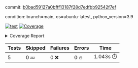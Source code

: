 commit: [b0bad59127a0bfff13187f28d7edfbb92542f7ef](https://github.com/rcmdnk/chatgpt-prompt-wrapper/tree/b0bad59127a0bfff13187f28d7edfbb92542f7ef)

condition: branch=main, os=ubuntu-latest, python_version=3.9

[![test](https://github.com/rcmdnk/chatgpt-prompt-wrapper/actions/workflows/test.yml/badge.svg)](https://github.com/rcmdnk/chatgpt-prompt-wrapper/actions/runs/4716546580)
<a href="https://github.com/rcmdnk/chatgpt-prompt-wrapper/blob/b0bad59127a0bfff13187f28d7edfbb92542f7ef/README.md"><img alt="Coverage" src="https://img.shields.io/badge/Coverage-36%25-red.svg" /></a><details><summary>Coverage Report </summary><table><tr><th>File</th><th>Stmts</th><th>Miss</th><th>Cover</th><th>Missing</th></tr><tbody><tr><td colspan="5"><b>src/chatgpt_prompt_wrapper</b></td></tr><tr><td>&nbsp; &nbsp;<a href="https://github.com/rcmdnk/chatgpt-prompt-wrapper/blob/b0bad59127a0bfff13187f28d7edfbb92542f7ef/src/chatgpt_prompt_wrapper/chatgpt_prompt_wrapper.py">chatgpt_prompt_wrapper.py</a></td><td>138</td><td>101</td><td>27%</td><td><a href="https://github.com/rcmdnk/chatgpt-prompt-wrapper/blob/b0bad59127a0bfff13187f28d7edfbb92542f7ef/src/chatgpt_prompt_wrapper/chatgpt_prompt_wrapper.py#L47-L52">47&ndash;52</a>, <a href="https://github.com/rcmdnk/chatgpt-prompt-wrapper/blob/b0bad59127a0bfff13187f28d7edfbb92542f7ef/src/chatgpt_prompt_wrapper/chatgpt_prompt_wrapper.py#L55-L63">55&ndash;63</a>, <a href="https://github.com/rcmdnk/chatgpt-prompt-wrapper/blob/b0bad59127a0bfff13187f28d7edfbb92542f7ef/src/chatgpt_prompt_wrapper/chatgpt_prompt_wrapper.py#L66-L74">66&ndash;74</a>, <a href="https://github.com/rcmdnk/chatgpt-prompt-wrapper/blob/b0bad59127a0bfff13187f28d7edfbb92542f7ef/src/chatgpt_prompt_wrapper/chatgpt_prompt_wrapper.py#L77-L82">77&ndash;82</a>, <a href="https://github.com/rcmdnk/chatgpt-prompt-wrapper/blob/b0bad59127a0bfff13187f28d7edfbb92542f7ef/src/chatgpt_prompt_wrapper/chatgpt_prompt_wrapper.py#L85-L88">85&ndash;88</a>, <a href="https://github.com/rcmdnk/chatgpt-prompt-wrapper/blob/b0bad59127a0bfff13187f28d7edfbb92542f7ef/src/chatgpt_prompt_wrapper/chatgpt_prompt_wrapper.py#L99-L110">99&ndash;110</a>, <a href="https://github.com/rcmdnk/chatgpt-prompt-wrapper/blob/b0bad59127a0bfff13187f28d7edfbb92542f7ef/src/chatgpt_prompt_wrapper/chatgpt_prompt_wrapper.py#L113-L119">113&ndash;119</a>, <a href="https://github.com/rcmdnk/chatgpt-prompt-wrapper/blob/b0bad59127a0bfff13187f28d7edfbb92542f7ef/src/chatgpt_prompt_wrapper/chatgpt_prompt_wrapper.py#L130-L151">130&ndash;151</a>, <a href="https://github.com/rcmdnk/chatgpt-prompt-wrapper/blob/b0bad59127a0bfff13187f28d7edfbb92542f7ef/src/chatgpt_prompt_wrapper/chatgpt_prompt_wrapper.py#L155-L164">155&ndash;164</a>, <a href="https://github.com/rcmdnk/chatgpt-prompt-wrapper/blob/b0bad59127a0bfff13187f28d7edfbb92542f7ef/src/chatgpt_prompt_wrapper/chatgpt_prompt_wrapper.py#L169-L179">169&ndash;179</a>, <a href="https://github.com/rcmdnk/chatgpt-prompt-wrapper/blob/b0bad59127a0bfff13187f28d7edfbb92542f7ef/src/chatgpt_prompt_wrapper/chatgpt_prompt_wrapper.py#L182-L227">182&ndash;227</a>, <a href="https://github.com/rcmdnk/chatgpt-prompt-wrapper/blob/b0bad59127a0bfff13187f28d7edfbb92542f7ef/src/chatgpt_prompt_wrapper/chatgpt_prompt_wrapper.py#L233-L239">233&ndash;239</a></td></tr><tr><td>&nbsp; &nbsp;<a href="https://github.com/rcmdnk/chatgpt-prompt-wrapper/blob/b0bad59127a0bfff13187f28d7edfbb92542f7ef/src/chatgpt_prompt_wrapper/config.py">config.py</a></td><td>11</td><td>3</td><td>73%</td><td><a href="https://github.com/rcmdnk/chatgpt-prompt-wrapper/blob/b0bad59127a0bfff13187f28d7edfbb92542f7ef/src/chatgpt_prompt_wrapper/config.py#L11-L14">11&ndash;14</a></td></tr><tr><td>&nbsp; &nbsp;<a href="https://github.com/rcmdnk/chatgpt-prompt-wrapper/blob/b0bad59127a0bfff13187f28d7edfbb92542f7ef/src/chatgpt_prompt_wrapper/log_formatter.py">log_formatter.py</a></td><td>22</td><td>16</td><td>27%</td><td><a href="https://github.com/rcmdnk/chatgpt-prompt-wrapper/blob/b0bad59127a0bfff13187f28d7edfbb92542f7ef/src/chatgpt_prompt_wrapper/log_formatter.py#L9-L24">9&ndash;24</a>, <a href="https://github.com/rcmdnk/chatgpt-prompt-wrapper/blob/b0bad59127a0bfff13187f28d7edfbb92542f7ef/src/chatgpt_prompt_wrapper/log_formatter.py#L29-L31">29&ndash;31</a>, <a href="https://github.com/rcmdnk/chatgpt-prompt-wrapper/blob/b0bad59127a0bfff13187f28d7edfbb92542f7ef/src/chatgpt_prompt_wrapper/log_formatter.py#L36-L42">36&ndash;42</a></td></tr><tr><td colspan="5"><b>src/chatgpt_prompt_wrapper/chatgpt</b></td></tr><tr><td>&nbsp; &nbsp;<a href="https://github.com/rcmdnk/chatgpt-prompt-wrapper/blob/b0bad59127a0bfff13187f28d7edfbb92542f7ef/src/chatgpt_prompt_wrapper/chatgpt/ask.py">ask.py</a></td><td>34</td><td>26</td><td>24%</td><td><a href="https://github.com/rcmdnk/chatgpt-prompt-wrapper/blob/b0bad59127a0bfff13187f28d7edfbb92542f7ef/src/chatgpt_prompt_wrapper/chatgpt/ask.py#L21-L63">21&ndash;63</a></td></tr><tr><td>&nbsp; &nbsp;<a href="https://github.com/rcmdnk/chatgpt-prompt-wrapper/blob/b0bad59127a0bfff13187f28d7edfbb92542f7ef/src/chatgpt_prompt_wrapper/chatgpt/chat.py">chat.py</a></td><td>74</td><td>56</td><td>24%</td><td><a href="https://github.com/rcmdnk/chatgpt-prompt-wrapper/blob/b0bad59127a0bfff13187f28d7edfbb92542f7ef/src/chatgpt_prompt_wrapper/chatgpt/chat.py#L36-L37">36&ndash;37</a>, <a href="https://github.com/rcmdnk/chatgpt-prompt-wrapper/blob/b0bad59127a0bfff13187f28d7edfbb92542f7ef/src/chatgpt_prompt_wrapper/chatgpt/chat.py#L40-L73">40&ndash;73</a>, <a href="https://github.com/rcmdnk/chatgpt-prompt-wrapper/blob/b0bad59127a0bfff13187f28d7edfbb92542f7ef/src/chatgpt_prompt_wrapper/chatgpt/chat.py#L83-L136">83&ndash;136</a></td></tr><tr><td>&nbsp; &nbsp;<a href="https://github.com/rcmdnk/chatgpt-prompt-wrapper/blob/b0bad59127a0bfff13187f28d7edfbb92542f7ef/src/chatgpt_prompt_wrapper/chatgpt/chatgpt.py">chatgpt.py</a></td><td>100</td><td>63</td><td>37%</td><td><a href="https://github.com/rcmdnk/chatgpt-prompt-wrapper/blob/b0bad59127a0bfff13187f28d7edfbb92542f7ef/src/chatgpt_prompt_wrapper/chatgpt/chatgpt.py#L72-L108">72&ndash;108</a>, <a href="https://github.com/rcmdnk/chatgpt-prompt-wrapper/blob/b0bad59127a0bfff13187f28d7edfbb92542f7ef/src/chatgpt_prompt_wrapper/chatgpt/chatgpt.py#L111-L119">111&ndash;119</a>, <a href="https://github.com/rcmdnk/chatgpt-prompt-wrapper/blob/b0bad59127a0bfff13187f28d7edfbb92542f7ef/src/chatgpt_prompt_wrapper/chatgpt/chatgpt.py#L122-L137">122&ndash;137</a>, <a href="https://github.com/rcmdnk/chatgpt-prompt-wrapper/blob/b0bad59127a0bfff13187f28d7edfbb92542f7ef/src/chatgpt_prompt_wrapper/chatgpt/chatgpt.py#L140-L146">140&ndash;146</a>, <a href="https://github.com/rcmdnk/chatgpt-prompt-wrapper/blob/b0bad59127a0bfff13187f28d7edfbb92542f7ef/src/chatgpt_prompt_wrapper/chatgpt/chatgpt.py#L149-L150">149&ndash;150</a>, <a href="https://github.com/rcmdnk/chatgpt-prompt-wrapper/blob/b0bad59127a0bfff13187f28d7edfbb92542f7ef/src/chatgpt_prompt_wrapper/chatgpt/chatgpt.py#L159-L167">159&ndash;167</a>, <a href="https://github.com/rcmdnk/chatgpt-prompt-wrapper/blob/b0bad59127a0bfff13187f28d7edfbb92542f7ef/src/chatgpt_prompt_wrapper/chatgpt/chatgpt.py#L170">170</a>, <a href="https://github.com/rcmdnk/chatgpt-prompt-wrapper/blob/b0bad59127a0bfff13187f28d7edfbb92542f7ef/src/chatgpt_prompt_wrapper/chatgpt/chatgpt.py#L173-L176">173&ndash;176</a>, <a href="https://github.com/rcmdnk/chatgpt-prompt-wrapper/blob/b0bad59127a0bfff13187f28d7edfbb92542f7ef/src/chatgpt_prompt_wrapper/chatgpt/chatgpt.py#L179-L184">179&ndash;184</a>, <a href="https://github.com/rcmdnk/chatgpt-prompt-wrapper/blob/b0bad59127a0bfff13187f28d7edfbb92542f7ef/src/chatgpt_prompt_wrapper/chatgpt/chatgpt.py#L187-L191">187&ndash;191</a>, <a href="https://github.com/rcmdnk/chatgpt-prompt-wrapper/blob/b0bad59127a0bfff13187f28d7edfbb92542f7ef/src/chatgpt_prompt_wrapper/chatgpt/chatgpt.py#L194-L200">194&ndash;200</a>, <a href="https://github.com/rcmdnk/chatgpt-prompt-wrapper/blob/b0bad59127a0bfff13187f28d7edfbb92542f7ef/src/chatgpt_prompt_wrapper/chatgpt/chatgpt.py#L208-L210">208&ndash;210</a>, <a href="https://github.com/rcmdnk/chatgpt-prompt-wrapper/blob/b0bad59127a0bfff13187f28d7edfbb92542f7ef/src/chatgpt_prompt_wrapper/chatgpt/chatgpt.py#L215-L227">215&ndash;227</a>, <a href="https://github.com/rcmdnk/chatgpt-prompt-wrapper/blob/b0bad59127a0bfff13187f28d7edfbb92542f7ef/src/chatgpt_prompt_wrapper/chatgpt/chatgpt.py#L230">230</a></td></tr><tr><td>&nbsp; &nbsp;<a href="https://github.com/rcmdnk/chatgpt-prompt-wrapper/blob/b0bad59127a0bfff13187f28d7edfbb92542f7ef/src/chatgpt_prompt_wrapper/chatgpt/discussion.py">discussion.py</a></td><td>93</td><td>78</td><td>16%</td><td><a href="https://github.com/rcmdnk/chatgpt-prompt-wrapper/blob/b0bad59127a0bfff13187f28d7edfbb92542f7ef/src/chatgpt_prompt_wrapper/chatgpt/discussion.py#L36">36</a>, <a href="https://github.com/rcmdnk/chatgpt-prompt-wrapper/blob/b0bad59127a0bfff13187f28d7edfbb92542f7ef/src/chatgpt_prompt_wrapper/chatgpt/discussion.py#L39-L51">39&ndash;51</a>, <a href="https://github.com/rcmdnk/chatgpt-prompt-wrapper/blob/b0bad59127a0bfff13187f28d7edfbb92542f7ef/src/chatgpt_prompt_wrapper/chatgpt/discussion.py#L54-L56">54&ndash;56</a>, <a href="https://github.com/rcmdnk/chatgpt-prompt-wrapper/blob/b0bad59127a0bfff13187f28d7edfbb92542f7ef/src/chatgpt_prompt_wrapper/chatgpt/discussion.py#L61-L106">61&ndash;106</a>, <a href="https://github.com/rcmdnk/chatgpt-prompt-wrapper/blob/b0bad59127a0bfff13187f28d7edfbb92542f7ef/src/chatgpt_prompt_wrapper/chatgpt/discussion.py#L110-L183">110&ndash;183</a></td></tr><tr><td>&nbsp; &nbsp;<a href="https://github.com/rcmdnk/chatgpt-prompt-wrapper/blob/b0bad59127a0bfff13187f28d7edfbb92542f7ef/src/chatgpt_prompt_wrapper/chatgpt/stream.py">stream.py</a></td><td>45</td><td>34</td><td>24%</td><td><a href="https://github.com/rcmdnk/chatgpt-prompt-wrapper/blob/b0bad59127a0bfff13187f28d7edfbb92542f7ef/src/chatgpt_prompt_wrapper/chatgpt/stream.py#L13-L25">13&ndash;25</a>, <a href="https://github.com/rcmdnk/chatgpt-prompt-wrapper/blob/b0bad59127a0bfff13187f28d7edfbb92542f7ef/src/chatgpt_prompt_wrapper/chatgpt/stream.py#L28-L30">28&ndash;30</a>, <a href="https://github.com/rcmdnk/chatgpt-prompt-wrapper/blob/b0bad59127a0bfff13187f28d7edfbb92542f7ef/src/chatgpt_prompt_wrapper/chatgpt/stream.py#L38-L59">38&ndash;59</a>, <a href="https://github.com/rcmdnk/chatgpt-prompt-wrapper/blob/b0bad59127a0bfff13187f28d7edfbb92542f7ef/src/chatgpt_prompt_wrapper/chatgpt/stream.py#L62">62</a>, <a href="https://github.com/rcmdnk/chatgpt-prompt-wrapper/blob/b0bad59127a0bfff13187f28d7edfbb92542f7ef/src/chatgpt_prompt_wrapper/chatgpt/stream.py#L65-L73">65&ndash;73</a></td></tr><tr><td colspan="5"><b>src/chatgpt_prompt_wrapper/cmd</b></td></tr><tr><td>&nbsp; &nbsp;<a href="https://github.com/rcmdnk/chatgpt-prompt-wrapper/blob/b0bad59127a0bfff13187f28d7edfbb92542f7ef/src/chatgpt_prompt_wrapper/cmd/commands.py">commands.py</a></td><td>17</td><td>14</td><td>18%</td><td><a href="https://github.com/rcmdnk/chatgpt-prompt-wrapper/blob/b0bad59127a0bfff13187f28d7edfbb92542f7ef/src/chatgpt_prompt_wrapper/cmd/commands.py#L6-L21">6&ndash;21</a></td></tr><tr><td>&nbsp; &nbsp;<a href="https://github.com/rcmdnk/chatgpt-prompt-wrapper/blob/b0bad59127a0bfff13187f28d7edfbb92542f7ef/src/chatgpt_prompt_wrapper/cmd/cost.py">cost.py</a></td><td>12</td><td>8</td><td>33%</td><td><a href="https://github.com/rcmdnk/chatgpt-prompt-wrapper/blob/b0bad59127a0bfff13187f28d7edfbb92542f7ef/src/chatgpt_prompt_wrapper/cmd/cost.py#L7-L14">7&ndash;14</a></td></tr><tr><td>&nbsp; &nbsp;<a href="https://github.com/rcmdnk/chatgpt-prompt-wrapper/blob/b0bad59127a0bfff13187f28d7edfbb92542f7ef/src/chatgpt_prompt_wrapper/cmd/init.py">init.py</a></td><td>9</td><td>5</td><td>44%</td><td><a href="https://github.com/rcmdnk/chatgpt-prompt-wrapper/blob/b0bad59127a0bfff13187f28d7edfbb92542f7ef/src/chatgpt_prompt_wrapper/cmd/init.py#L8-L14">8&ndash;14</a></td></tr><tr><td><b>TOTAL</b></td><td><b>634</b></td><td><b>404</b></td><td><b>36%</b></td><td>&nbsp;</td></tr></tbody></table></details>

| Tests | Skipped | Failures | Errors | Time |
| ----- | ------- | -------- | -------- | ------------------ |
| 5 | 0 :zzz: | 0 :x: | 0 :fire: | 1.043s :stopwatch: |

